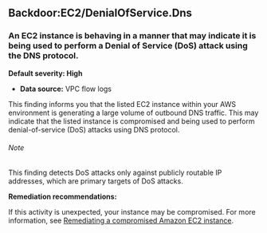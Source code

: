 Backdoor:EC2/DenialOfService.Dns
--------------------------------


### An EC2 instance is behaving in a manner that may indicate it is being used to perform a Denial of Service (DoS) attack using the DNS protocol.


**Default severity: High**


 * **Data source:** VPC flow logs

This finding informs you that the listed EC2 instance within your AWS environment is generating a large volume of outbound DNS traffic. This may indicate that the listed instance is compromised and being used to perform denial-of-service (DoS) attacks using DNS protocol.


###### Note

This finding detects DoS attacks only against publicly routable IP addresses, which are primary targets of DoS attacks.


**Remediation recommendations:**


If this activity is unexpected, your instance may be compromised. For more information, see [Remediating a compromised Amazon EC2 instance](https://docs.aws.amazon.com/guardduty/latest/ug/guardduty_remediate.html#compromised-ec2).

